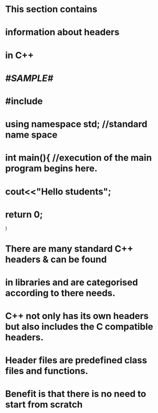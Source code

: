 # This section contains
# information about headers 
# in C++  
#
# *#SAMPLE#*
# #include <iostream>
# using namespace std; //standard name space
# int main(){ //execution of the main program begins here.
# cout<<"Hello students";
# return 0;
}
#
#  There are many standard C++ headers & can be found 
#  in libraries and are categorised according to there needs.
#
#  C++ not only has its own headers but also includes the C compatible headers.
#
#  Header files are predefined class files and functions.
#
#  Benefit is  that there is no need to start from scratch
#
#
#
#
